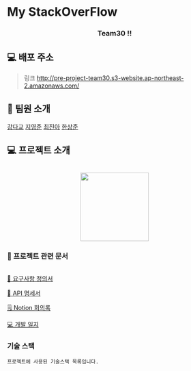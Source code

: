 #  My StackOverFlow 

<div align="center">   
<!--     <img src="" width="280px"/> -->
    <h3>Team30 !!</h3>
</div>

## 💻 배포 주소

> 링크 http://pre-project-team30.s3-website.ap-northeast-2.amazonaws.com/




    
## 👥 팀원 소개



[강다교](https://github.com/)  [지영준](https://github.com/)  [최진아](https://github.com/)  [한상준](https://github.com/)


## 💻 프로젝트 소개

```

```

<div align="center">
<img src="" height="160" />
</div>





### 📂 프로젝트 관련 문서

```

```

[📑 요구사항 정의서](https://scratched-skateboard-57f.notion.site/e9f42982388342228d551a148425f89b)

[📡 API 명세서](https://scratched-skateboard-57f.notion.site/API-70af18a497184009a0d4d3edc1a148b9)

[🗒 Notion 회의록](https://scratched-skateboard-57f.notion.site/9d7eb0218dd247e89a395d87a0c0d65b)

[💻 개발 일지](https://scratched-skateboard-57f.notion.site/ce779274e4ca4c068a2de3e4b911e07b?v=8bc2da650aac44a0a244ac550f3a2d27)

    
### 기술 스택

```
프로젝트에 사용된 기술스택 목록입니다.
```


